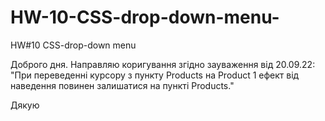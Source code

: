 # HW-10-CSS-drop-down-menu-
HW#10 CSS-drop-down menu 

Доброго дня. 
Направляю коригування згідно зауваження від 20.09.22: 
"При переведенні курсору з пункту Products на Product 1 ефект від наведення повинен залишатися на пункті Products." 

Дякую 

